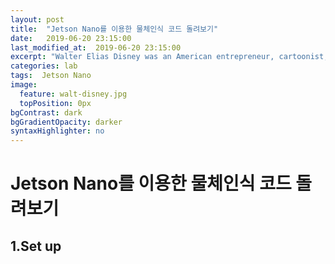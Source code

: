 ```yaml
---
layout: post
title:  "Jetson Nano를 이용한 물체인식 코드 돌려보기"
date:   2019-06-20 23:15:00
last_modified_at:  2019-06-20 23:15:00
excerpt: "Walter Elias Disney was an American entrepreneur, cartoonist, animator, voice actor, and film producer. As a prominent..."
categories: lab
tags:  Jetson Nano
image:
  feature: walt-disney.jpg
  topPosition: 0px
bgContrast: dark
bgGradientOpacity: darker
syntaxHighlighter: no
---
```



Jetson Nano를 이용한 물체인식 코드 돌려보기
==
1.Set up
--
